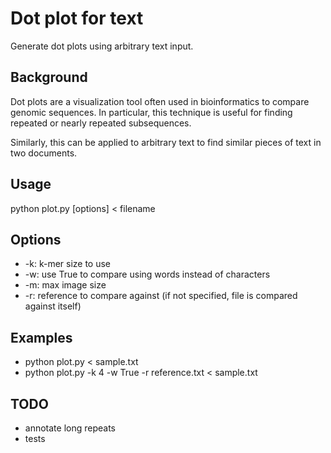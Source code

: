 
Dot plot for text
=================
Generate dot plots using arbitrary text input.

Background
----------
Dot plots are a visualization tool often used in bioinformatics to compare genomic sequences.
In particular, this technique is useful for finding repeated or nearly repeated subsequences.

Similarly, this can be applied to arbitrary text to find similar pieces of text in two documents.

Usage
-----
python plot.py [options] < filename

Options
-------
- -k: k-mer size to use
- -w: use True to compare using words instead of characters
- -m: max image size
- -r: reference to compare against (if not specified, file is compared against itself)

Examples
--------
- python plot.py < sample.txt
- python plot.py -k 4 -w True -r reference.txt < sample.txt

TODO
----
- annotate long repeats
- tests

